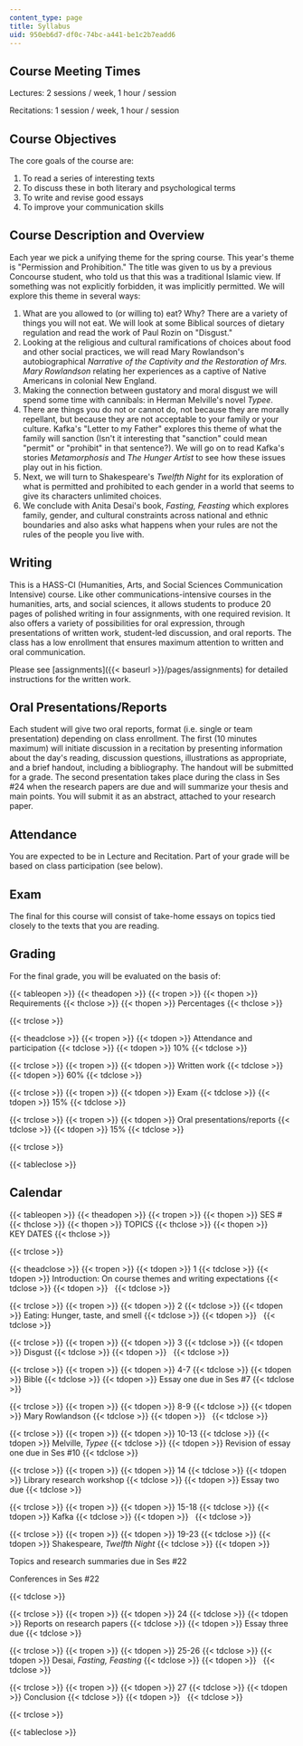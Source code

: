 ```yaml
---
content_type: page
title: Syllabus
uid: 950eb6d7-df0c-74bc-a441-be1c2b7eadd6
---
```


Course Meeting Times
--------------------

Lectures: 2 sessions / week, 1 hour / session

Recitations: 1 session / week, 1 hour / session

Course Objectives
-----------------

The core goals of the course are:

1.  To read a series of interesting texts
2.  To discuss these in both literary and psychological terms
3.  To write and revise good essays
4.  To improve your communication skills

Course Description and Overview
-------------------------------

Each year we pick a unifying theme for the spring course. This year's theme is "Permission and Prohibition." The title was given to us by a previous Concourse student, who told us that this was a traditional Islamic view. If something was not explicitly forbidden, it was implicitly permitted. We will explore this theme in several ways:

1.  What are you allowed to (or willing to) eat? Why? There are a variety of things you will not eat. We will look at some Biblical sources of dietary regulation and read the work of Paul Rozin on "Disgust."
2.  Looking at the religious and cultural ramifications of choices about food and other social practices, we will read Mary Rowlandson's autobiographical _Narrative of the Captivity and the Restoration of Mrs. Mary Rowlandson_ relating her experiences as a captive of Native Americans in colonial New England.
3.  Making the connection between gustatory and moral disgust we will spend some time with cannibals: in Herman Melville's novel _Typee_.
4.  There are things you do not or cannot do, not because they are morally repellant, but because they are not acceptable to your family or your culture. Kafka's "Letter to my Father" explores this theme of what the family will sanction (Isn't it interesting that "sanction" could mean "permit" or "prohibit" in that sentence?). We will go on to read Kafka's stories _Metamorphosis_ and _The Hunger Artist_ to see how these issues play out in his fiction.
5.  Next, we will turn to Shakespeare's _Twelfth Night_ for its exploration of what is permitted and prohibited to each gender in a world that seems to give its characters unlimited choices.
6.  We conclude with Anita Desai's book, _Fasting, Feasting_ which explores family, gender, and cultural constraints across national and ethnic boundaries and also asks what happens when your rules are not the rules of the people you live with.

Writing
-------

This is a HASS-CI (Humanities, Arts, and Social Sciences Communication Intensive) course. Like other communications-intensive courses in the humanities, arts, and social sciences, it allows students to produce 20 pages of polished writing in four assignments, with one required revision. It also offers a variety of possibilities for oral expression, through presentations of written work, student-led discussion, and oral reports. The class has a low enrollment that ensures maximum attention to written and oral communication.

Please see [assignments]({{< baseurl >}}/pages/assignments) for detailed instructions for the written work.

Oral Presentations/Reports
--------------------------

Each student will give two oral reports, format (i.e. single or team presentation) depending on class enrollment. The first (10 minutes maximum) will initiate discussion in a recitation by presenting information about the day's reading, discussion questions, illustrations as appropriate, and a brief handout, including a bibliography. The handout will be submitted for a grade. The second presentation takes place during the class in Ses #24 when the research papers are due and will summarize your thesis and main points. You will submit it as an abstract, attached to your research paper.

Attendance
----------

You are expected to be in Lecture and Recitation. Part of your grade will be based on class participation (see below).

Exam
----

The final for this course will consist of take-home essays on topics tied closely to the texts that you are reading.

Grading
-------

For the final grade, you will be evaluated on the basis of:

{{< tableopen >}}
{{< theadopen >}}
{{< tropen >}}
{{< thopen >}}
Requirements
{{< thclose >}}
{{< thopen >}}
Percentages
{{< thclose >}}

{{< trclose >}}

{{< theadclose >}}
{{< tropen >}}
{{< tdopen >}}
Attendance and participation
{{< tdclose >}}
{{< tdopen >}}
10%
{{< tdclose >}}

{{< trclose >}}
{{< tropen >}}
{{< tdopen >}}
Written work
{{< tdclose >}}
{{< tdopen >}}
60%
{{< tdclose >}}

{{< trclose >}}
{{< tropen >}}
{{< tdopen >}}
Exam
{{< tdclose >}}
{{< tdopen >}}
15%
{{< tdclose >}}

{{< trclose >}}
{{< tropen >}}
{{< tdopen >}}
Oral presentations/reports
{{< tdclose >}}
{{< tdopen >}}
15%
{{< tdclose >}}

{{< trclose >}}

{{< tableclose >}}

Calendar
--------

{{< tableopen >}}
{{< theadopen >}}
{{< tropen >}}
{{< thopen >}}
SES #
{{< thclose >}}
{{< thopen >}}
TOPICS
{{< thclose >}}
{{< thopen >}}
KEY DATES
{{< thclose >}}

{{< trclose >}}

{{< theadclose >}}
{{< tropen >}}
{{< tdopen >}}
1
{{< tdclose >}}
{{< tdopen >}}
Introduction: On course themes and writing expectations
{{< tdclose >}}
{{< tdopen >}}
 
{{< tdclose >}}

{{< trclose >}}
{{< tropen >}}
{{< tdopen >}}
2
{{< tdclose >}}
{{< tdopen >}}
Eating: Hunger, taste, and smell
{{< tdclose >}}
{{< tdopen >}}
 
{{< tdclose >}}

{{< trclose >}}
{{< tropen >}}
{{< tdopen >}}
3
{{< tdclose >}}
{{< tdopen >}}
Disgust
{{< tdclose >}}
{{< tdopen >}}
 
{{< tdclose >}}

{{< trclose >}}
{{< tropen >}}
{{< tdopen >}}
4-7
{{< tdclose >}}
{{< tdopen >}}
Bible
{{< tdclose >}}
{{< tdopen >}}
Essay one due in Ses #7
{{< tdclose >}}

{{< trclose >}}
{{< tropen >}}
{{< tdopen >}}
8-9
{{< tdclose >}}
{{< tdopen >}}
Mary Rowlandson
{{< tdclose >}}
{{< tdopen >}}
 
{{< tdclose >}}

{{< trclose >}}
{{< tropen >}}
{{< tdopen >}}
10-13
{{< tdclose >}}
{{< tdopen >}}
Melville, _Typee_
{{< tdclose >}}
{{< tdopen >}}
Revision of essay one due in Ses #10
{{< tdclose >}}

{{< trclose >}}
{{< tropen >}}
{{< tdopen >}}
14
{{< tdclose >}}
{{< tdopen >}}
Library research workshop
{{< tdclose >}}
{{< tdopen >}}
Essay two due
{{< tdclose >}}

{{< trclose >}}
{{< tropen >}}
{{< tdopen >}}
15-18
{{< tdclose >}}
{{< tdopen >}}
Kafka
{{< tdclose >}}
{{< tdopen >}}
 
{{< tdclose >}}

{{< trclose >}}
{{< tropen >}}
{{< tdopen >}}
19-23
{{< tdclose >}}
{{< tdopen >}}
Shakespeare, _Twelfth Night_
{{< tdclose >}}
{{< tdopen >}}


Topics and research summaries due in Ses #22

Conferences in Ses #22


{{< tdclose >}}

{{< trclose >}}
{{< tropen >}}
{{< tdopen >}}
24
{{< tdclose >}}
{{< tdopen >}}
Reports on research papers
{{< tdclose >}}
{{< tdopen >}}
Essay three due
{{< tdclose >}}

{{< trclose >}}
{{< tropen >}}
{{< tdopen >}}
25-26
{{< tdclose >}}
{{< tdopen >}}
Desai, _Fasting, Feasting_
{{< tdclose >}}
{{< tdopen >}}
 
{{< tdclose >}}

{{< trclose >}}
{{< tropen >}}
{{< tdopen >}}
27
{{< tdclose >}}
{{< tdopen >}}
Conclusion
{{< tdclose >}}
{{< tdopen >}}
 
{{< tdclose >}}

{{< trclose >}}

{{< tableclose >}}